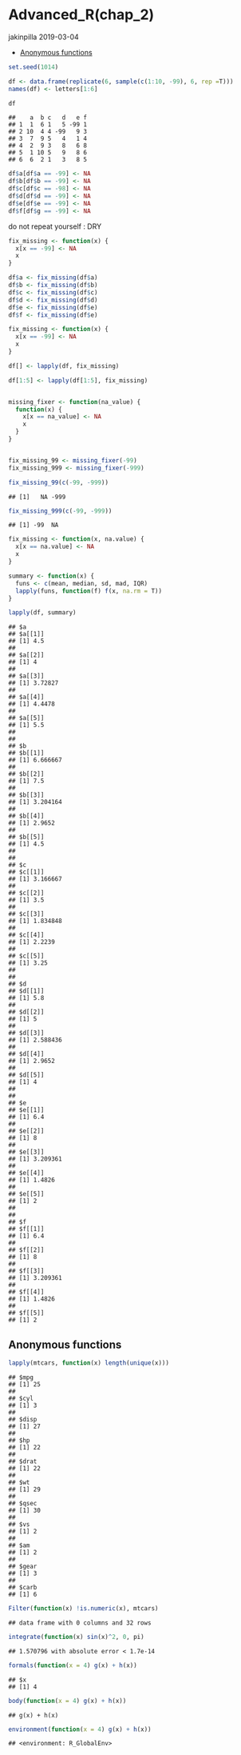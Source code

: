 Advanced\_R(chap\_2)
================
jakinpilla
2019-03-04

-   [Anonymous functions](#anonymous-functions)

``` r
set.seed(1014)

df <- data.frame(replicate(6, sample(c(1:10, -99), 6, rep =T)))
names(df) <- letters[1:6]

df
```

    ##    a  b c   d   e f
    ## 1  1  6 1   5 -99 1
    ## 2 10  4 4 -99   9 3
    ## 3  7  9 5   4   1 4
    ## 4  2  9 3   8   6 8
    ## 5  1 10 5   9   8 6
    ## 6  6  2 1   3   8 5

``` r
df$a[df$a == -99] <- NA
df$b[df$b == -99] <- NA
df$c[df$c == -98] <- NA
df$d[df$d == -99] <- NA
df$e[df$e == -99] <- NA
df$f[df$g == -99] <- NA
```

do not repeat yourself : DRY

``` r
fix_missing <- function(x) {
  x[x == -99] <- NA
  x
}

df$a <- fix_missing(df$a)
df$b <- fix_missing(df$b)
df$c <- fix_missing(df$c)
df$d <- fix_missing(df$d)
df$e <- fix_missing(df$e)
df$f <- fix_missing(df$e)

fix_missing <- function(x) {
  x[x == -99] <- NA
  x
}

df[] <- lapply(df, fix_missing)

df[1:5] <- lapply(df[1:5], fix_missing)


missing_fixer <- function(na_value) {
  function(x) {
    x[x == na_value] <- NA
    x
  }
}


fix_missing_99 <- missing_fixer(-99)
fix_missing_999 <- missing_fixer(-999)

fix_missing_99(c(-99, -999))
```

    ## [1]   NA -999

``` r
fix_missing_999(c(-99, -999))
```

    ## [1] -99  NA

``` r
fix_missing <- function(x, na.value) {
  x[x == na.value] <- NA
  x
}

summary <- function(x) {
  funs <- c(mean, median, sd, mad, IQR)
  lapply(funs, function(f) f(x, na.rm = T))
}

lapply(df, summary)
```

    ## $a
    ## $a[[1]]
    ## [1] 4.5
    ## 
    ## $a[[2]]
    ## [1] 4
    ## 
    ## $a[[3]]
    ## [1] 3.72827
    ## 
    ## $a[[4]]
    ## [1] 4.4478
    ## 
    ## $a[[5]]
    ## [1] 5.5
    ## 
    ## 
    ## $b
    ## $b[[1]]
    ## [1] 6.666667
    ## 
    ## $b[[2]]
    ## [1] 7.5
    ## 
    ## $b[[3]]
    ## [1] 3.204164
    ## 
    ## $b[[4]]
    ## [1] 2.9652
    ## 
    ## $b[[5]]
    ## [1] 4.5
    ## 
    ## 
    ## $c
    ## $c[[1]]
    ## [1] 3.166667
    ## 
    ## $c[[2]]
    ## [1] 3.5
    ## 
    ## $c[[3]]
    ## [1] 1.834848
    ## 
    ## $c[[4]]
    ## [1] 2.2239
    ## 
    ## $c[[5]]
    ## [1] 3.25
    ## 
    ## 
    ## $d
    ## $d[[1]]
    ## [1] 5.8
    ## 
    ## $d[[2]]
    ## [1] 5
    ## 
    ## $d[[3]]
    ## [1] 2.588436
    ## 
    ## $d[[4]]
    ## [1] 2.9652
    ## 
    ## $d[[5]]
    ## [1] 4
    ## 
    ## 
    ## $e
    ## $e[[1]]
    ## [1] 6.4
    ## 
    ## $e[[2]]
    ## [1] 8
    ## 
    ## $e[[3]]
    ## [1] 3.209361
    ## 
    ## $e[[4]]
    ## [1] 1.4826
    ## 
    ## $e[[5]]
    ## [1] 2
    ## 
    ## 
    ## $f
    ## $f[[1]]
    ## [1] 6.4
    ## 
    ## $f[[2]]
    ## [1] 8
    ## 
    ## $f[[3]]
    ## [1] 3.209361
    ## 
    ## $f[[4]]
    ## [1] 1.4826
    ## 
    ## $f[[5]]
    ## [1] 2

Anonymous functions
-------------------

``` r
lapply(mtcars, function(x) length(unique(x)))
```

    ## $mpg
    ## [1] 25
    ## 
    ## $cyl
    ## [1] 3
    ## 
    ## $disp
    ## [1] 27
    ## 
    ## $hp
    ## [1] 22
    ## 
    ## $drat
    ## [1] 22
    ## 
    ## $wt
    ## [1] 29
    ## 
    ## $qsec
    ## [1] 30
    ## 
    ## $vs
    ## [1] 2
    ## 
    ## $am
    ## [1] 2
    ## 
    ## $gear
    ## [1] 3
    ## 
    ## $carb
    ## [1] 6

``` r
Filter(function(x) !is.numeric(x), mtcars)
```

    ## data frame with 0 columns and 32 rows

``` r
integrate(function(x) sin(x)^2, 0, pi)
```

    ## 1.570796 with absolute error < 1.7e-14

``` r
formals(function(x = 4) g(x) + h(x))
```

    ## $x
    ## [1] 4

``` r
body(function(x = 4) g(x) + h(x))
```

    ## g(x) + h(x)

``` r
environment(function(x = 4) g(x) + h(x))
```

    ## <environment: R_GlobalEnv>
